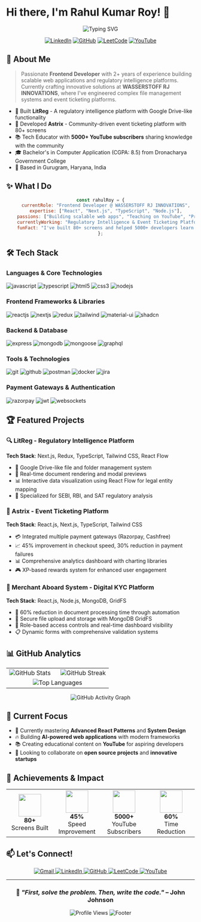 # Hi there, I'm Rahul Kumar Roy! 👋

<div align="center">
  
![Typing SVG](https://readme-typing-svg.herokuapp.com?font=Fira+Code&pause=1000&color=2196F3&center=true&vCenter=true&width=435&lines=Frontend+Developer;Full+Stack+Developer;Tech+Educator;Problem+Solver)

[![LinkedIn](https://img.shields.io/badge/LinkedIn-0077B5?style=for-the-badge&logo=linkedin&logoColor=white)](https://linkedin.com/in/your-profile)
[![GitHub](https://img.shields.io/badge/GitHub-100000?style=for-the-badge&logo=github&logoColor=white)](https://github.com/your-username)
[![LeetCode](https://img.shields.io/badge/LeetCode-FFA116?style=for-the-badge&logo=leetcode&logoColor=black)](https://leetcode.com/your-profile)
[![YouTube](https://img.shields.io/badge/YouTube-FF0000?style=for-the-badge&logo=youtube&logoColor=white)](https://www.youtube.com/c/protechrahul)

</div>

## 🚀 About Me

> Passionate **Frontend Developer** with 2+ years of experience building scalable web applications and regulatory intelligence platforms. Currently crafting innovative solutions at **WASSERSTOFF RJ INNOVATIONS**, where I've engineered complex file management systems and event ticketing platforms.

- 🌟 Built **LitReg** - A regulatory intelligence platform with Google Drive-like functionality
- 🎫 Developed **Astrix** - Community-driven event ticketing platform with 80+ screens
- 📚 Tech Educator with **5000+ YouTube subscribers** sharing knowledge with the community
- 🎓 Bachelor's in Computer Application (CGPA: 8.5) from Dronacharya Government College
- 📍 Based in Gurugram, Haryana, India

## ✨ What I Do

<div align="center">

```javascript
const rahulRoy = {
    currentRole: "Frontend Developer @ WASSERSTOFF RJ INNOVATIONS",
    expertise: ["React", "Next.js", "TypeScript", "Node.js"],
    passions: ["Building scalable web apps", "Teaching on YouTube", "Problem solving"],
    currentlyWorking: "Regulatory Intelligence & Event Ticketing Platforms",
    funFact: "I've built 80+ screens and helped 5000+ developers learn! 🚀"
};
```

</div>

## 🛠️ Tech Stack

### Languages & Core Technologies
<p>
<img src="https://img.shields.io/badge/JavaScript-F7DF1E?style=for-the-badge&logo=javascript&logoColor=black" alt="javascript" />
<img src="https://img.shields.io/badge/TypeScript-007ACC?style=for-the-badge&logo=typescript&logoColor=white" alt="typescript" />
<img src="https://img.shields.io/badge/HTML5-E34F26?style=for-the-badge&logo=html5&logoColor=white" alt="html5" />
<img src="https://img.shields.io/badge/CSS3-1572B6?style=for-the-badge&logo=css3&logoColor=white" alt="css3" />
<img src="https://img.shields.io/badge/Node.js-43853D?style=for-the-badge&logo=node.js&logoColor=white" alt="nodejs" />
</p>

### Frontend Frameworks & Libraries
<p>
<img src="https://img.shields.io/badge/React-20232A?style=for-the-badge&logo=react&logoColor=61DAFB" alt="reactjs" />
<img src="https://img.shields.io/badge/Next.js-000000?style=for-the-badge&logo=next.js&logoColor=white" alt="nextjs" />
<img src="https://img.shields.io/badge/Redux-593D88?style=for-the-badge&logo=redux&logoColor=white" alt="redux" />
<img src="https://img.shields.io/badge/Tailwind_CSS-38B2AC?style=for-the-badge&logo=tailwind-css&logoColor=white" alt="tailwind" />
<img src="https://img.shields.io/badge/Material--UI-0081CB?style=for-the-badge&logo=material-ui&logoColor=white" alt="material-ui" />
<img src="https://img.shields.io/badge/shadcn%2Fui-000000?style=for-the-badge&logo=shadcnui&logoColor=white" alt="shadcn" />
</p>

### Backend & Database
<p>
<img src="https://img.shields.io/badge/Express.js-404D59?style=for-the-badge&logo=express&logoColor=white" alt="express" />
<img src="https://img.shields.io/badge/MongoDB-4EA94B?style=for-the-badge&logo=mongodb&logoColor=white" alt="mongodb" />
<img src="https://img.shields.io/badge/Mongoose-880000?style=for-the-badge&logo=mongoose&logoColor=white" alt="mongoose" />
<img src="https://img.shields.io/badge/GraphQL-E10098?style=for-the-badge&logo=graphql&logoColor=white" alt="graphql" />
</p>

### Tools & Technologies
<p>
<img src="https://img.shields.io/badge/Git-F05032?style=for-the-badge&logo=git&logoColor=white" alt="git" />
<img src="https://img.shields.io/badge/GitHub-100000?style=for-the-badge&logo=github&logoColor=white" alt="github" />
<img src="https://img.shields.io/badge/Postman-FF6C37?style=for-the-badge&logo=postman&logoColor=white" alt="postman" />
<img src="https://img.shields.io/badge/Docker-2496ED?style=for-the-badge&logo=docker&logoColor=white" alt="docker" />
<img src="https://img.shields.io/badge/Jira-0052CC?style=for-the-badge&logo=jira&logoColor=white" alt="jira" />
</p>

### Payment Gateways & Authentication
<p>
<img src="https://img.shields.io/badge/Razorpay-02042B?style=for-the-badge&logo=razorpay&logoColor=3395FF" alt="razorpay" />
<img src="https://img.shields.io/badge/JWT-black?style=for-the-badge&logo=JSON%20web%20tokens" alt="jwt" />
<img src="https://img.shields.io/badge/WebSockets-010101?style=for-the-badge&logo=socketdotio&logoColor=white" alt="websockets" />
</p>

## 🏆 Featured Projects

### 🔍 LitReg - Regulatory Intelligence Platform
**Tech Stack**: Next.js, Redux, TypeScript, Tailwind CSS, React Flow

- 📁 Google Drive-like file and folder management system
- 🔄 Real-time document rendering and modal previews
- 📊 Interactive data visualization using React Flow for legal entity mapping
- 🎯 Specialized for SEBI, RBI, and SAT regulatory analysis

### 🎫 Astrix - Event Ticketing Platform
**Tech Stack**: React.js, Next.js, TypeScript, Tailwind CSS

- 💳 Integrated multiple payment gateways (Razorpay, Cashfree)
- 📈 45% improvement in checkout speed, 30% reduction in payment failures
- 📊 Comprehensive analytics dashboard with charting libraries
- 🎮 XP-based rewards system for enhanced user engagement

### 🏢 Merchant Aboard System - Digital KYC Platform
**Tech Stack**: React.js, Node.js, MongoDB, GridFS

- 🚀 60% reduction in document processing time through automation
- 🔐 Secure file upload and storage with MongoDB GridFS
- 👥 Role-based access controls and real-time dashboard visibility
- 📋 Dynamic forms with comprehensive validation systems

## 📊 GitHub Analytics

<div align="center">
<table>
<tr>
<td width="50%">

<img src="https://github-readme-stats.vercel.app/api?username=rahulroy&show_icons=true&theme=radical&hide_border=true&bg_color=0D1117&title_color=F85D7F&icon_color=F8D866&text_color=FFFFFF&count_private=true" alt="GitHub Stats" />

</td>
<td width="50%">

<img src="https://github-readme-streak-stats.herokuapp.com/?user=rahulroy&theme=radical&hide_border=true&background=0D1117&stroke=F85D7F&ring=F85D7F&fire=F8D866&currStreakLabel=FFFFFF" alt="GitHub Streak" />

</td>
</tr>
<tr>
<td colspan="2" align="center">

<img src="https://github-readme-stats.vercel.app/api/top-langs/?username=rahulroy&theme=radical&hide_border=true&bg_color=0D1117&title_color=F85D7F&text_color=FFFFFF&layout=compact&langs_count=8" alt="Top Languages" />

</td>
</tr>
</table>

<img src="https://github-readme-activity-graph.vercel.app/graph?username=rahulroy&bg_color=0D1117&color=F85D7F&line=F8D866&point=FFFFFF&area=true&hide_border=true" alt="GitHub Activity Graph" />

</div>

## 🎯 Current Focus

- 🌱 Currently mastering **Advanced React Patterns** and **System Design**
- 🔥 Building **AI-powered web applications** with modern frameworks
- 📚 Creating educational content on **YouTube** for aspiring developers
- 🤝 Looking to collaborate on **open source projects** and **innovative startups**

## 🌟 Achievements & Impact

<div align="center">
<table>
<tr>
<td align="center" width="25%">
<img src="https://img.icons8.com/external-flat-juicy-fish/96/external-web-development-coding-and-development-flat-flat-juicy-fish.png" width="60"/>
<br><strong>80+</strong><br>Screens Built
</td>
<td align="center" width="25%">
<img src="https://img.icons8.com/fluency/96/performance.png" width="60"/>
<br><strong>45%</strong><br>Speed Improvement
</td>
<td align="center" width="25%">
<img src="https://img.icons8.com/fluency/96/youtube-play.png" width="60"/>
<br><strong>5000+</strong><br>YouTube Subscribers
</td>
<td align="center" width="25%">
<img src="https://img.icons8.com/fluency/96/time-management.png" width="60"/>
<br><strong>60%</strong><br>Time Reduction
</td>
</tr>
</table>
</div>

## 📫 Let's Connect!

<div align="center">

<a href="mailto:rahulroy177602@gmail.com">
<img src="https://img.shields.io/badge/Gmail-D14836?style=for-the-badge&logo=gmail&logoColor=white" alt="Gmail"/>
</a>

<a href="https://linkedin.com/in/your-profile">
<img src="https://img.shields.io/badge/LinkedIn-0077B5?style=for-the-badge&logo=linkedin&logoColor=white" alt="LinkedIn"/>
</a>

<a href="https://github.com/your-username">
<img src="https://img.shields.io/badge/GitHub-100000?style=for-the-badge&logo=github&logoColor=white" alt="GitHub"/>
</a>

<a href="https://leetcode.com/your-profile">
<img src="https://img.shields.io/badge/LeetCode-FFA116?style=for-the-badge&logo=leetcode&logoColor=black" alt="LeetCode"/>
</a>

<a href="https://www.youtube.com/c/protechrahul">
<img src="https://img.shields.io/badge/YouTube-FF0000?style=for-the-badge&logo=youtube&logoColor=white" alt="YouTube"/>
</a>

</div>

---

<div align="center">

### 💭 *"First, solve the problem. Then, write the code."* – John Johnson

<img src="https://komarev.com/ghpvc/?username=rahulroy&color=F85D7F&style=for-the-badge&label=Profile+Views" alt="Profile Views" />

<img src="https://readme-typing-svg.herokuapp.com?font=Fira+Code&size=12&pause=1000&color=F85D7F&center=true&vCenter=true&width=435&lines=Thanks+for+visiting!+⭐+Star+some+repos+if+you+found+them+interesting!" alt="Footer" />

</div>
